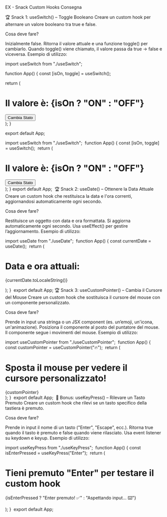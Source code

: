 EX -  Snack Custom Hooks
Consegna

🏆 Snack 1: useSwitch() – Toggle Booleano
Creare un custom hook per alternare un valore booleano tra true e false.

Cosa deve fare?

Inizialmente false.
Ritorna il valore attuale e una funzione toggle() per cambiarlo.
Quando toggle() viene chiamato, il valore passa da true → false e viceversa.
Esempio di utilizzo:

import useSwitch from "./useSwitch";

function App() {
  const [isOn, toggle] = useSwitch();

  return (
    <div>
      <h1>Il valore è: {isOn ? "ON" : "OFF"}</h1>
      <button onClick={toggle}>Cambia Stato</button>
    </div>
  );
}

export default App;

import useSwitch from "./useSwitch";
​
function App() {
  const [isOn, toggle] = useSwitch();
​
  return (
    <div>
      <h1>Il valore è: {isOn ? "ON" : "OFF"}</h1>
      <button onClick={toggle}>Cambia Stato</button>
    </div>
  );
}
​
export default App;
​
🏆 Snack 2: useDate() – Ottenere la Data Attuale
Creare un custom hook che restituisca la data e l'ora correnti, aggiornandosi automaticamente ogni secondo.

Cosa deve fare?

Restituisce un oggetto con data e ora formattata.
Si aggiorna automaticamente ogni secondo.
Usa useEffect() per gestire l’aggiornamento.
Esempio di utilizzo:

import useDate from "./useDate";
​
function App() {
  const currentDate = useDate();
​
  return (
    <div>
      <h1>Data e ora attuali:</h1>
      <p>{currentDate.toLocaleString()}</p>
    </div>
  );
}
​
export default App;
🏆 Snack 3: useCustomPointer() – Cambia il Cursore del Mouse
Creare un custom hook che sostituisca il cursore del mouse con un componente personalizzato.

Cosa deve fare?

Prende in input una stringa o un JSX component (es. un’emoji, un'icona, un'animazione).
Posiziona il componente al posto del puntatore del mouse.
Il componente segue i movimenti del mouse.
Esempio di utilizzo:

import useCustomPointer from "./useCustomPointer";
​
function App() {
  const customPointer = useCustomPointer("🔥");
​
  return (
    <div>
      <h1>Sposta il mouse per vedere il cursore personalizzato!</h1>
      {customPointer}
    </div>
  );
}
​
export default App;
​
🎯 Bonus: useKeyPress() – Rilevare un Tasto Premuto
Creare un custom hook che rilevi se un tasto specifico della tastiera è premuto.

Cosa deve fare?

Prende in input il nome di un tasto ("Enter", "Escape", ecc.).
Ritorna true quando il tasto è premuto e false quando viene rilasciato.
Usa event listener su keydown e keyup.
Esempio di utilizzo:

import useKeyPress from "./useKeyPress";
​
function App() {
  const isEnterPressed = useKeyPress("Enter");
​
  return (
    <div>
      <h1>Tieni premuto "Enter" per testare il custom hook</h1>
      <p>{isEnterPressed ? "Enter premuto! ✅" : "Aspettando input... ⌨️"}</p>
    </div>
  );
}
​
export default App;
​
